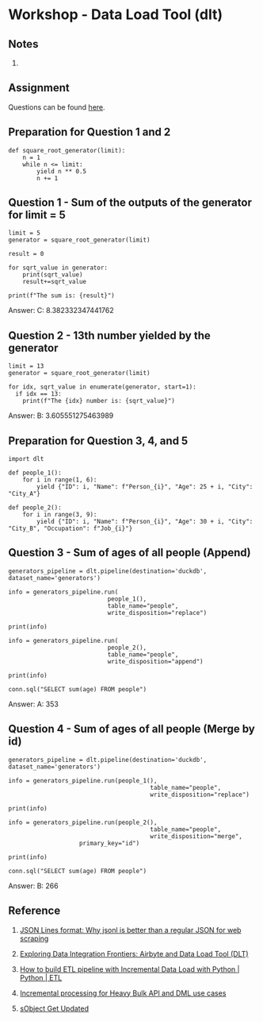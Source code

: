# Workshop - Data Load Tool (dlt)

## Notes
1. 

## Assignment
Questions can be found [here](https://github.com/fungss/data-engineering-zoomcamp-2024/blob/main/modules/03a-workshop-dlt/dlt.md).

## Preparation for Question 1 and 2
```
def square_root_generator(limit):
    n = 1
    while n <= limit:
        yield n ** 0.5
        n += 1
```

## Question 1 - Sum of the outputs of the generator for limit = 5
```
limit = 5
generator = square_root_generator(limit)

result = 0

for sqrt_value in generator:
    print(sqrt_value)
    result+=sqrt_value

print(f"The sum is: {result}")
```
Answer: C: 8.382332347441762

## Question 2 - 13th number yielded by the generator
```
limit = 13
generator = square_root_generator(limit)

for idx, sqrt_value in enumerate(generator, start=1):
  if idx == 13:
    print(f"The {idx} number is: {sqrt_value}")
```
Answer: B: 3.605551275463989

## Preparation for Question 3, 4, and 5
```
import dlt

def people_1():
    for i in range(1, 6):
        yield {"ID": i, "Name": f"Person_{i}", "Age": 25 + i, "City": "City_A"}

def people_2():
    for i in range(3, 9):
        yield {"ID": i, "Name": f"Person_{i}", "Age": 30 + i, "City": "City_B", "Occupation": f"Job_{i}"}
```

## Question 3 - Sum of ages of all people (Append)
```
generators_pipeline = dlt.pipeline(destination='duckdb', dataset_name='generators')

info = generators_pipeline.run(
                            people_1(),
                            table_name="people",
							write_disposition="replace")

print(info)

info = generators_pipeline.run(
                            people_2(),
							table_name="people",
							write_disposition="append")

print(info)

conn.sql("SELECT sum(age) FROM people")
```
Answer: A: 353

## Question 4 - Sum of ages of all people (Merge by id)
```
generators_pipeline = dlt.pipeline(destination='duckdb', dataset_name='generators')

info = generators_pipeline.run(people_1(),
										table_name="people",
										write_disposition="replace")

print(info)

info = generators_pipeline.run(people_2(),
										table_name="people",
										write_disposition="merge",
                    primary_key="id")

print(info)

conn.sql("SELECT sum(age) FROM people")
```
Answer: B: 266

## Reference
1. [JSON Lines format: Why jsonl is better than a regular JSON for web scraping](https://hackernoon.com/json-lines-format-76353b4e588d)

2. [Exploring Data Integration Frontiers: Airbyte and Data Load Tool (DLT)](https://medium.com/odicis-data-engineering/exploring-data-integration-frontiers-airbyte-and-data-load-tool-dlt-b882446bea23)

3. [How to build ETL pipeline with Incremental Data Load with Python | Python | ETL](https://www.youtube.com/watch?v=a_T8xRaCO60)

4. [Incremental processing for Heavy Bulk API and DML use cases](https://help.salesforce.com/s/articleView?id=000382007&type=1)

5. [sObject Get Updated](https://developer.salesforce.com/docs/atlas.en-us.api_rest.meta/api_rest/resources_getupdated.htm)